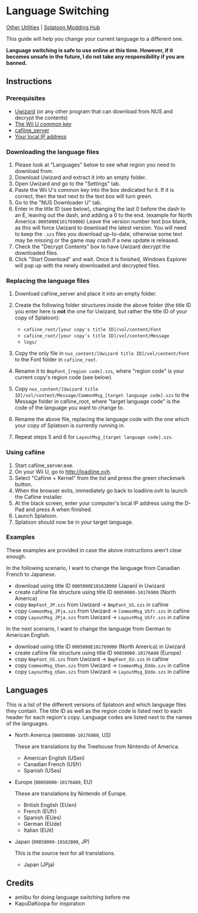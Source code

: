 # Language Switching

[Other Utilities](https://github.com/OatmealDome/SplatoonUtilities/) | [Splatoon Modding Hub](http://gbatemp.net/threads/splatoon-modding-hub.425670/)

This guide will help you change your current language to a different one.

**Language switching is safe to use online at this time. However, if it becomes unsafe in the future, I do not take any responsibility if you are banned.**

## Instructions

### Prerequisites

* [Uwizard](https://gbatemp.net/threads/uwizard-all-in-one-wii-u-pc-program.386508/) (or any other program that can download from NUS and decrypt the contents)
* [The Wii U common key](https://google.com/search?q=Wii+U+Common+Key)
* [cafiine_server](https://github.com/MrRean/Cafiine-410-551/blob/master/server/cafiine_server.exe)
* [Your local IP address](http://windows.microsoft.com/en-ca/windows/find-computers-ip-address#1TC=windows-7)

### Downloading the language files

1. Please look at "Languages" below to see what region you need to download from. 
2. Download Uwizard and extract it into an empty folder.
3. Open Uwizard and go to the "Settings" tab.
4. Paste the Wii U's common key into the box dedicated for it. If it is correct, then the text next to the text box will turn green.
5. Go to the "NUS Downloader U" tab.
6. Enter in the title ID (see below), changing the last 0 before the dash to an E, leaving out the dash, and adding a 0 to the end. (example for North America: ```0005000E101769000```) Leave the version number text box blank, as this will force Uwizard to download the latest version. You will need to keep the ```.szs``` files you download up-to-date, otherwise some text may be missing or the game may crash if a new update is released.
7. Check the "Decrypt Contents" box to have Uwizard decrypt the downloaded files.
8. Click "Start Download" and wait. Once it is finished, Windows Explorer will pop up with the newly downloaded and decrypted files.

### Replacing the language files

1. Download cafiine_server and place it into an empty folder.
2. Create the following folder structures inside the above folder (the title ID you enter here is **not** the one for Uwizard, but rather the title ID of your copy of Splatoon):


   - ```cafiine_root/[your copy's title ID]/vol/content/Font```
   - ```cafiine_root/[your copy's title ID]/vol/content/Message```
   - ```logs/```


3. Copy the only file in ```nus_content/[Uwizard title ID]/vol/content/Font``` to the Font folder in ```cafiine_root```.
4. Rename it to ```BmpFont_[region code].szs```, where "region code" is your current copy's region code (see below).
5. Copy ```nus_content/[Uwizard title ID]/vol/content/Message/CommonMsg_[target language code].szs``` to the Message folder in cafiine_root, where "target language code" is the code of the language you want to change to.
6. Rename the above file, replacing the language code with the one which your copy of Splatoon is currently running in.
7. Repeat steps 5 and 6 for ```LayoutMsg_[target language code].szs```.

### Using cafiine

1. Start cafiine_server.exe.
2. On your Wii U, go to http://loadiine.ovh.
3. Select "Cafiine + Kernel" from the list and press the green checkmark button.
4. When the browser exits, immediately go back to loadiine.ovh to launch the Cafiine installer.
5. At the black screen, enter your computer's local IP address using the D-Pad and press A when finished.
6. Launch Splatoon.
7. Splatoon should now be in your target language.

### Examples

These examples are provided in case the above instructions aren't clear enough. 

In the following scenario, I want to change the language from Canadian French to Japanese.

* download using title ID ```0005000E10162B000``` (Japan) in Uwizard
* create cafiine file structure using title ID ```00050000-10176900``` (North America)
* copy ```BmpFont_JP.szs``` from Uwizard → ```BmpFont_US.szs``` in cafiine
* copy ```CommonMsg_JPja.szs``` from Uwizard → ```CommonMsg_USfr.szs``` in cafiine
* copy ```LayoutMsg_JPja.szs``` from Uwizard → ```LayoutMsg_USfr.szs``` in cafiine

In the next scenario, I want to change the language from German to American English.

* download using title ID ```0005000E101769000``` (North America) in Uwizard
* create cafiine file structure using title ID ```00050000-10176A00``` (Europe)
* copy ```BmpFont_US.szs``` from Uwizard → ```BmpFont_EU.szs``` in cafiine
* copy ```CommonMsg_USen.szs``` from Uwizard → ```CommonMsg_EUde.szs``` in cafiine
* copy ```LayoutMsg_USen.szs``` from Uwizard → ```LayoutMsg_EUde.szs``` in cafiine

## Languages

This is a list of the different versions of Splatoon and which language files they contain. The title ID as well as the region code is listed next to each header for each region's copy. Language codes are listed next to the names of the languages.

- North America (```00050000-10176900```, US)

   These are translations by the Treehouse from Nintendo of America.

    * American English (USen)
    * Canadian French (USfr)
    * Spanish (USes)
    
- Europe (```00050000-10176A00```, EU)

   These are translations by Nintendo of Europe.
   
   * British English (EUen)
   * French (EUfr)
   * Spanish (EUes)
   * German (EUde)
   * Italian (EUit)
   
- Japan (```00050000-10162B00```, JP)

   This is the source text for all translations.

   * Japan (JPja)
   
## Credits

* amiibu for doing language switching before me
* KapuDaKoopa for inspiration

